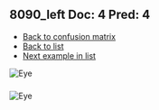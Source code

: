 ## 8090_left Doc: 4 Pred: 4
- [Back to confusion matrix](https://github.com/juliandewit/kaggle_retinopathy/blob/master/matrix.md)
- [Back to list](https://github.com/juliandewit/kaggle_retinopathy/blob/master/lists/44/list.md)
- [Next example in list](https://github.com/juliandewit/kaggle_retinopathy/blob/master/lists/44/82/8236_left.md)

![Eye](https://retinopaty.blob.core.windows.net/size1024/8090_left_4.jpeg)

### 

![Eye]()
